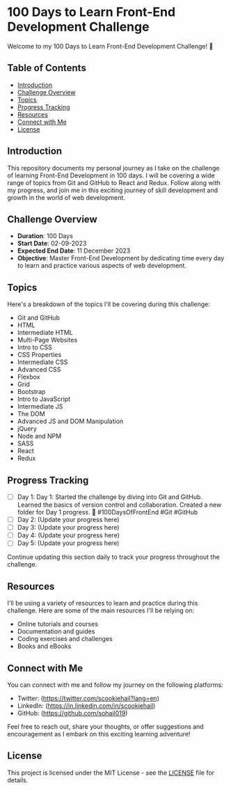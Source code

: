 # 100 Days to Learn Front-End Development Challenge

Welcome to my 100 Days to Learn Front-End Development Challenge! 🚀

## Table of Contents

- [Introduction](#introduction)
- [Challenge Overview](#challenge-overview)
- [Topics](#topics)
- [Progress Tracking](#progress-tracking)
- [Resources](#resources)
- [Connect with Me](#connect-with-me)
- [License](#license)

## Introduction

This repository documents my personal journey as I take on the challenge of learning Front-End Development in 100 days. I will be covering a wide range of topics from Git and GitHub to React and Redux. Follow along with my progress, and join me in this exciting journey of skill development and growth in the world of web development.

## Challenge Overview

- **Duration**: 100 Days
- **Start Date**: 02-09-2023
- **Expected End Date**: 11 December 2023
- **Objective**: Master Front-End Development by dedicating time every day to learn and practice various aspects of web development.

## Topics

Here's a breakdown of the topics I'll be covering during this challenge:

- Git and GitHub
- HTML
- Intermediate HTML
- Multi-Page Websites
- Intro to CSS
- CSS Properties
- Intermediate CSS
- Advanced CSS
- Flexbox
- Grid
- Bootstrap
- Intro to JavaScript
- Intermediate JS
- The DOM
- Advanced JS and DOM Manipulation
- jQuery
- Node and NPM
- SASS
- React
- Redux

## Progress Tracking

- [ ] Day 1: Day 1: Started the challenge by diving into Git and GitHub. Learned the basics of version control and collaboration. Created a new folder for Day 1 progress. 🚀 #100DaysOfFrontEnd #Git #GitHub
- [ ] Day 2: (Update your progress here)
- [ ] Day 3: (Update your progress here)
- [ ] Day 4: (Update your progress here)
- [ ] Day 5: (Update your progress here)

Continue updating this section daily to track your progress throughout the challenge.

## Resources

I'll be using a variety of resources to learn and practice during this challenge. Here are some of the main resources I'll be relying on:

- Online tutorials and courses
- Documentation and guides
- Coding exercises and challenges
- Books and eBooks

## Connect with Me

You can connect with me and follow my journey on the following platforms:

- Twitter: (https://twitter.com/scookiehail?lang=en)
- LinkedIn: (https://in.linkedin.com/in/scookiehail)
- GitHub: (https://github.com/sohail019)

Feel free to reach out, share your thoughts, or offer suggestions and encouragement as I embark on this exciting learning adventure!

## License

This project is licensed under the MIT License - see the [LICENSE](LICENSE) file for details.
